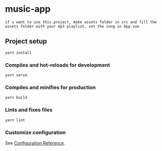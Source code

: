 # music-app
```
if u want to use this project, make assets folder in src and fill the assets folder with your mp3 playlist, set the song in App.vue
```
## Project setup
```
yarn install
```

### Compiles and hot-reloads for development
```
yarn serve
```

### Compiles and minifies for production
```
yarn build
```

### Lints and fixes files
```
yarn lint
```

### Customize configuration
See [Configuration Reference](https://cli.vuejs.org/config/).
